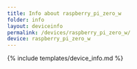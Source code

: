 ```yaml
---
title: Info about raspberry_pi_zero_w
folder: info
layout: deviceinfo
permalink: /devices/raspberry_pi_zero_w/
device: raspberry_pi_zero_w
---
```

{% include templates/device_info.md %}
